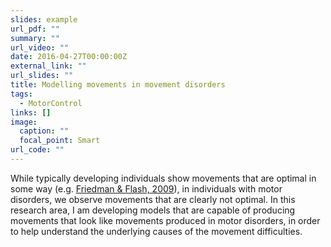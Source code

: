 ```yaml
---
slides: example
url_pdf: ""
summary: ""
url_video: ""
date: 2016-04-27T00:00:00Z
external_link: ""
url_slides: ""
title: Modelling movements in movement disorders
tags:
  - MotorControl
links: []
image:
  caption: ""
  focal_point: Smart
url_code: ""
---
```

While typically developing individuals show movements that are optimal in some way (e.g. [Friedman & Flash, 2009](http://refbase.nfshost.com/show.php?record=17)), in individuals with motor disorders, we observe movements that are clearly not optimal. In this research area, I am developing models that are capable of producing movements that look like movements produced in motor disorders, in order to help understand the underlying causes of the movement difficulties.